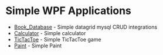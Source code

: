 # Simple WPF Applications
- [Book_Database](https://github.com/xAxee/WPF_Applications/tree/main/Wpf_database) - Simple datagrid mysql CRUD integrations
- [Calculator](https://github.com/xAxee/WPF_Applications/tree/main/WPF_Calculator) - Simple calculator
- [TicTacToe](https://github.com/xAxee/WPF_Applications/tree/main/WPF_TicTacToe) - Simple TicTacToe game
- [Paint](https://github.com/xAxee/WPF_Applications/tree/main/WPF_Paint) - Simple Paint
